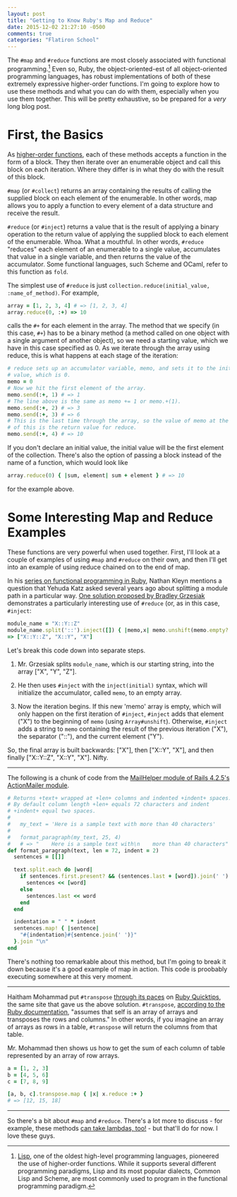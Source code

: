 ```yaml
---
layout: post
title: "Getting to Know Ruby's Map and Reduce"
date: 2015-12-02 21:27:10 -0500
comments: true
categories: "Flatiron School"
---
```

The `#map` and `#reduce` functions are most closely associated with functional programming.[^1] Even so, Ruby, the object-oriented-est of all object-oriented programming languages, has robust implementations of both of these extremely expressive higher-order functions. I'm going to explore how to use these methods and what you can do with them, especially when you use them together. This will be pretty exhaustive, so be prepared for a *very* long blog post.

First, the Basics
=================

As [higher-order functions](https://en.wikipedia.org/wiki/Higher-order_function), each of these methods accepts a function in the form of a block. They then iterate over an enumerable object and call this block on each iteration. Where they differ is in what they do with the result of this block.

`#map` (or `#collect`) returns an array containing the results of calling the supplied block on each element of the enumerable. In other words, map allows you to apply a function to every element of a data structure and receive the result.

`#reduce` (or `#inject`) returns a value that is the result of applying a binary operation to the return value of applying the supplied block to each element of the enumerable. Whoa. What a mouthful. In other words, `#reduce` "reduces" each element of an enumerable to a single value, accumulates that value in a single variable, and then returns the value of the accumulator. Some functional languages, such Scheme and OCaml, refer to this function as `fold`.

The simplest use of `#reduce` is just `collection.reduce(initial_value, :name_of_method)`. For example,
```ruby
array = [1, 2, 3, 4] # => [1, 2, 3, 4]
array.reduce(0, :+) => 10
```
calls the `#+` for each element in the array. The method that we specify (in this case, `#+`) has to be a binary method (a method called on one object with a single argument of another object), so we need a starting value, which we have in this case specified as 0. As we iterate through the array using reduce, this is what happens at each stage of the iteration:
```ruby
# reduce sets up an accumulator variable, memo, and sets it to the initial
# value, which is 0.
memo = 0
# Now we hit the first element of the array.
memo.send(:+, 1) # => 1
# The line above is the same as memo += 1 or memo.+(1).
memo.send(:+, 2) # => 3
memo.send(:+, 3) # => 6
# This is the last time through the array, so the value of memo at the end
# of this is the return value for reduce.
memo.send(:+, 4) # => 10
```
If you don't declare an initial value, the initial value will be the first element of the collection. There's also the option of passing a block instead of the name of a function, which would look like
```ruby
array.reduce(0) { |sum, element| sum + element } # => 10
```
for the example above.

Some Interesting Map and Reduce Examples
========================================

These functions are very powerful when used together. First, I'll look at a couple of examples of using `#map` and `#reduce` on their own, and then I'll get into an example of using reduce chained on to the end of map.

In his [series on functional programming in Ruby](http://www.sitepoint.com/functional-programming-techniques-with-ruby-part-i/), Nathan Kleyn mentions a question that Yehuda Katz asked several years ago about splitting a module path in a particular way. [One solution proposed by Bradley Grzesiak](http://rubyquicktips.com/post/1018776470/embracing-functional-programming) demonstrates a particularly interesting use of `#reduce` (or, as in this case, `#inject`:
```ruby
module_name = "X::Y::Z"
module_name.split('::').inject([]) { |memo,x| memo.unshift(memo.empty? ? x : "#{memo[0]}::#{x}") }
=> ["X::Y::Z", "X::Y", "X"]
```
Let's break this code down into separate steps.

1. Mr. Grzesiak splits `module_name`, which is our starting string, into the array ["X", "Y", "Z"].

2. He then uses `#inject` with the `inject(initial)` syntax, which will initialize the accumulator, called `memo`, to an empty array.

3. Now the iteration begins. If this new 'memo' array is empty, which will only happen on the first iteration of `#inject`, `#inject` adds that element ("X") to the beginning of `memo` (using `Array#unshift`). Otherwise, `#inject` adds a string to `memo` containing the result of the previous iteration ("X"), the separator ("::"), and the current element ("Y").

So, the final array is built backwards: ["X"], then ["X::Y", "X"], and then finally ["X::Y::Z", "X::Y", "X"]. Nifty.

- - -

The following is a chunk of code from the [MailHelper module of Rails 4.2.5's ActionMailer module](https://github.com/rails/rails/blob/master/actionmailer/lib/action_mailer/mail_helper.rb).
```ruby
# Returns +text+ wrapped at +len+ columns and indented +indent+ spaces.
# By default column length +len+ equals 72 characters and indent
# +indent+ equal two spaces.
#
#   my_text = 'Here is a sample text with more than 40 characters'
#
#   format_paragraph(my_text, 25, 4)
#   # => "    Here is a sample text with\n    more than 40 characters"
def format_paragraph(text, len = 72, indent = 2)
  sentences = [[]]

  text.split.each do |word|
    if sentences.first.present? && (sentences.last + [word]).join(' ').length > len
      sentences << [word]
    else
      sentences.last << word
    end
  end

  indentation = " " * indent
  sentences.map! { |sentence|
    "#{indentation}#{sentence.join(' ')}"
  }.join "\n"
end
```
There's nothing too remarkable about this method, but I'm going to break it down because it's a good example of map in action. This code is proobably executing somewhere at this very moment.

- - -

Haitham Mohammad put `#transpose` [through its paces](http://rubyquicktips.com/post/18842314838/some-array-magic-using-transpose-map-and-reduce) on [Ruby Quicktips](http://rubyquicktips.com/), the same site that gave us the above solution. `#transpose`, [according to the Ruby documentation](http://ruby-doc.org/core-2.2.0/Array.html#method-i-transpose), "assumes that self is an array of arrays and transposes the rows and columns." In other words, if you imagine an array of arrays as rows in a table, `#transpose` will return the columns from that table.

Mr. Mohammad then shows us how to get the sum of each column of table represented by an array of row arrays.
```ruby
a = [1, 2, 3]
b = [4, 5, 6]
c = [7, 8, 9]

[a, b, c].transpose.map { |x| x.reduce :+ }
# => [12, 15, 18]
```
- - -

So there's a bit about `#map` and `#reduce`. There's a lot more to discuss - for example, these methods [can take lambdas, too!](http://yeungda.com/2011/11/01/ruby-lambda-keyword.html) - but that'll do for now. I love these guys.

[^1]: [Lisp](https://en.wikipedia.org/wiki/Lisp_(programming_language)), one of the oldest high-level programming languages, pioneered the use of higher-order functions. While it supports several different programming paradigms, Lisp and its most popular dialects, Common Lisp and Scheme, are most commonly used to program in the functional programming paradigm.